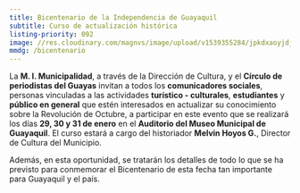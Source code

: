 ```yaml
---
title: Bicentenario de la Independencia de Guayaquil
subtitle: Curso de actualización histórica
listing-priority: 092
image: //res.cloudinary.com/magnvs/image/upload/v1539355284/jpkdxaoyjdjmjd187m9d.jpg
mmdg: /bicentenario
---
```

La **M. I. Municipalidad**, a través de la Dirección de Cultura, y el **Círculo de periodistas del Guayas** invitan a todos los **comunicadores sociales**, personas vinculadas a las actividades **turístico - culturales**, **estudiantes** y **público en general** que estén interesados en actualizar su conocimiento sobre la Revolución de Octubre, a participar en este evento que se realizará los días **29, 30 y 31 de enero** en el **Auditorio del Museo Municipal de Guayaquil**. El curso estará a cargo del historiador **Melvin Hoyos G.**, Director de Cultura del Municipio.

Además, en esta oportunidad, se tratarán los detalles de todo lo que se ha previsto para conmemorar el Bicentenario de esta fecha tan importante para Guayaquil y el país.
